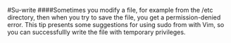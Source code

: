 #Su-write
####Sometimes you modify a file, for example from the /etc directory, then when you try to save the file, you get a permission-denied error. This tip presents some suggestions for using sudo from with Vim, so you can successfullly write the file with temporary privileges.

